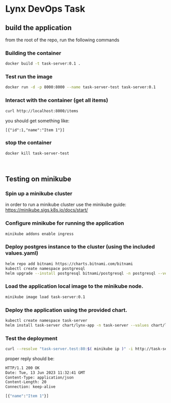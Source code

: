 # Lynx DevOps Task

## build the application

from the root of the repo, run the following commands

### Building the container
```bash
docker build -t task-server:0.1 .
```

### Test run the image
```bash
docker run -d -p 8000:8000 --name task-server-test task-server:0.1
```

### Interact with the container (get all items)
```bash
curl http://localhost:8000/items
```
you should get something like:
```
[{"id":1,"name":"Item 1"}]
```
### stop the container
```bash
docker kill task-server-test
```
<br>

## Testing on minikube

### Spin up a minikube cluster
in order to run a minikube cluster use the minikube guide:<BR>
https://minikube.sigs.k8s.io/docs/start/

### Configure minikube for running the application
```bash
minikube addons enable ingress
```

### Deploy postgres instance to the cluster (using the included values.yaml)
```bash
helm repo add bitnami https://charts.bitnami.com/bitnami
kubectl create namespace postgresql
helm upgrade --install postgresql bitnami/postgresql -n postgresql --version 12.5.6 --values postgresql/values.yaml
```

### Load the application local image to the minikube node.
```bash 
minikube image load task-server:0.1
```

### Deploy the application using the provided chart.
```bash
kubectl create namespace task-server
helm install task-server chart/lynx-app -n task-server --values chart/lynx-app/values.yaml
```

### Test the deployment
```bash
curl --resolve "task-server.test:80:$( minikube ip )" -i http://task-server.test/items
```
proper reply should be:
```bash
HTTP/1.1 200 OK
Date: Tue, 13 Jun 2023 11:32:41 GMT
Content-Type: application/json
Content-Length: 20
Connection: keep-alive

[{"name":"Item 1"}]
```
